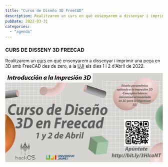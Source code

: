 ```yaml
---
title: "Curso de Diseño 3D FreeCAD"
description: Realitzarem un curs en què ensenyarem a dissenyar i imprimir una peça en 3D amb FreeCAD des de zero, a la UJI els dies 1 i 2 d'Abril de 2022.
pubDate: 2022-03-31
categories: 
  - "agenda"
---
```


### CURS DE DISSENY 3D FREECAD

Realitzarem un [curs](bit.ly/3HIcoNT) en què ensenyarem a dissenyar i imprimir una peça en 3D amb FreeCAD des de zero, a la [UJI](https://www.google.es/maps/place/Universitat+Jaume+I/@39.9902105,-0.0511631,14z/data=!4m6!3m5!1s0xd5ffe0fca9b5147:0x1368bf53b3a7fb3f!8m2!3d39.9943481!4d-0.0702147!16zL20vMDg0dGNk?coh=164777&entry=tt&shorturl=1) els dies 1 i 2 d'Abril de 2022.

![](images/5259437-v3-banner-1-1024x576.jpg)
